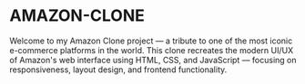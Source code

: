 # AMAZON-CLONE
Welcome to my Amazon Clone project — a tribute to one of the most iconic e-commerce platforms in the world. This clone recreates the modern UI/UX of Amazon's web interface using HTML, CSS, and JavaScript — focusing on responsiveness, layout design, and frontend functionality.
